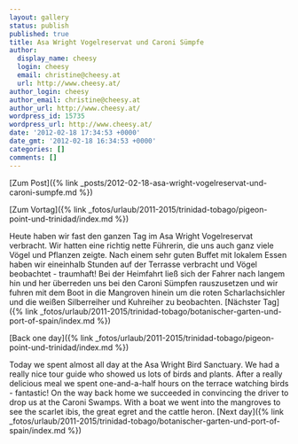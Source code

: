 ```yaml
---
layout: gallery
status: publish
published: true
title: Asa Wright Vogelreservat und Caroni Sümpfe
author:
  display_name: cheesy
  login: cheesy
  email: christine@cheesy.at
  url: http://www.cheesy.at/
author_login: cheesy
author_email: christine@cheesy.at
author_url: http://www.cheesy.at/
wordpress_id: 15735
wordpress_url: http://www.cheesy.at/
date: '2012-02-18 17:34:53 +0000'
date_gmt: '2012-02-18 16:34:53 +0000'
categories: []
comments: []
---
```


[Zum Post]({% link _posts/2012-02-18-asa-wright-vogelreservat-und-caroni-sumpfe.md %})
<!--:de-->[Zum Vortag]({% link _fotos/urlaub/2011-2015/trinidad-tobago/pigeon-point-und-trinidad/index.md %})
Heute haben wir fast den ganzen Tag im Asa Wright Vogelreservat verbracht. Wir hatten eine richtig nette Führerin, die uns auch ganz viele Vögel und Pflanzen zeigte. Nach einem sehr guten Buffet mit lokalem Essen haben wir eineinhalb Stunden auf der Terrasse verbracht und Vögel beobachtet - traumhaft!
Bei der Heimfahrt ließ sich der Fahrer nach langem hin und her überreden uns bei den Caroni Sümpfen rauszusetzen und wir fuhren mit dem Boot in die Mangroven hinein um die roten Scharlachsichler und die weißen Silberreiher und Kuhreiher zu beobachten.
[Nächster Tag]({% link _fotos/urlaub/2011-2015/trinidad-tobago/botanischer-garten-und-port-of-spain/index.md %})
<!--:--><!--:en-->[Back one day]({% link _fotos/urlaub/2011-2015/trinidad-tobago/pigeon-point-und-trinidad/index.md %})
Today we spent almost all day at the Asa Wright Bird Sanctuary. We had a really nice tour guide who showed us lots of birds and plants. After a really delicious meal we spent one-and-a-half hours on the terrace watching birds - fantastic!
On the way back home we succeeded in convincing the driver to drop us at the Caroni Swamps. With a boat we went into the mangroves to see the scarlet ibis, the great egret and the cattle heron.
[Next day]({% link _fotos/urlaub/2011-2015/trinidad-tobago/botanischer-garten-und-port-of-spain/index.md %})
<!--:-->
